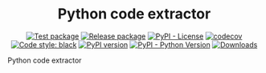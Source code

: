<h1 align="center">Python code extractor</h1>

<p align="center">
<a href="https://github.com/MatteoH2O1999/python_code_extractor/actions/workflows/test.yml"><img src="https://github.com/MatteoH2O1999/python_code_extractor/actions/workflows/test.yml/badge.svg" alt="Test package"></a>
<a href="https://github.com/MatteoH2O1999/python_code_extractor/actions/workflows/release.yml"><img src="https://github.com/MatteoH2O1999/python_code_extractor/actions/workflows/release.yml/badge.svg" alt="Release package"></a>
<a href="https://github.com/MatteoH2O1999/python_code_extractor/blob/main/LICENSE"><img src="https://img.shields.io/pypi/l/code_extractor" alt="PyPI - License"></a>
<a href="https://codecov.io/gh/MatteoH2O1999/python_code_extractor"><img src="https://codecov.io/gh/MatteoH2O1999/python_code_extractor/branch/main/graph/badge.svg?token=MV9PYET185" alt="codecov"></a>
<a href="https://github.com/psf/black"><img src="https://img.shields.io/badge/code%20style-black-000000.svg" alt="Code style: black"></a>
<a href="https://badge.fury.io/py/code_extractor"><img src="https://badge.fury.io/py/code_extractor.svg" alt="PyPI version"></a>
<a href="https://badge.fury.io/py/code_extractor"><img src="https://img.shields.io/pypi/pyversions/code_extractor" alt="PyPI - Python Version"></a>
<a href="https://pepy.tech/project/code_extractor"><img src="https://pepy.tech/badge/code_extractor" alt="Downloads"></a>
</p>

Python code extractor